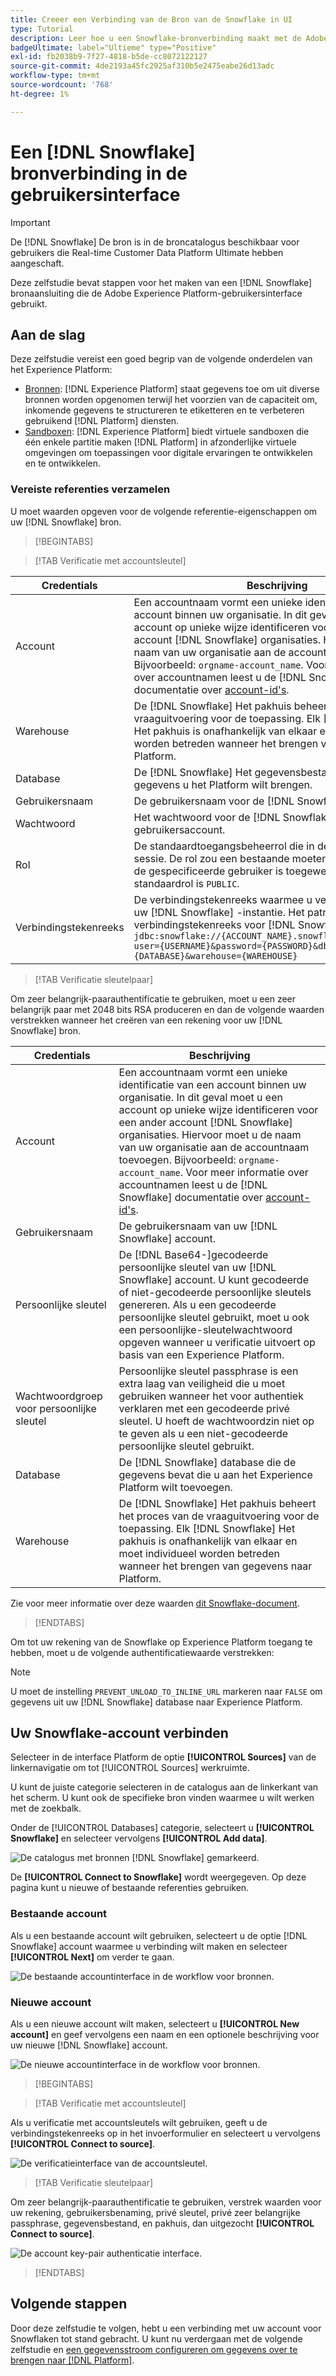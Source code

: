 ```yaml
---
title: Creeer een Verbinding van de Bron van de Snowflake in UI
type: Tutorial
description: Leer hoe u een Snowflake-bronverbinding maakt met de Adobe Experience Platform-gebruikersinterface.
badgeUltimate: label="Ultieme" type="Positive"
exl-id: fb2038b9-7f27-4818-b5de-cc8072122127
source-git-commit: 4de2193a45fc2925af310b5e2475eabe26d13adc
workflow-type: tm+mt
source-wordcount: '768'
ht-degree: 1%

---
```


# Een [!DNL Snowflake] bronverbinding in de gebruikersinterface

>[!IMPORTANT]
>
>De [!DNL Snowflake] De bron is in de broncatalogus beschikbaar voor gebruikers die Real-time Customer Data Platform Ultimate hebben aangeschaft.

Deze zelfstudie bevat stappen voor het maken van een [!DNL Snowflake] bronaansluiting die de Adobe Experience Platform-gebruikersinterface gebruikt.

## Aan de slag

Deze zelfstudie vereist een goed begrip van de volgende onderdelen van het Experience Platform:

* [Bronnen](../../../../home.md): [!DNL Experience Platform] staat gegevens toe om uit diverse bronnen worden opgenomen terwijl het voorzien van de capaciteit om, inkomende gegevens te structureren te etiketteren en te verbeteren gebruikend [!DNL Platform] diensten.
* [Sandboxen](../../../../../sandboxes/home.md): [!DNL Experience Platform] biedt virtuele sandboxen die één enkele partitie maken [!DNL Platform] in afzonderlijke virtuele omgevingen om toepassingen voor digitale ervaringen te ontwikkelen en te ontwikkelen.

### Vereiste referenties verzamelen

U moet waarden opgeven voor de volgende referentie-eigenschappen om uw [!DNL Snowflake] bron.

>[!BEGINTABS]

>[!TAB Verificatie met accountsleutel]

| Credentials | Beschrijving |
| ---------- | ----------- |
| Account | Een accountnaam vormt een unieke identificatie van een account binnen uw organisatie. In dit geval moet u een account op unieke wijze identificeren voor een ander account [!DNL Snowflake] organisaties. Hiervoor moet u de naam van uw organisatie aan de accountnaam toevoegen. Bijvoorbeeld: `orgname-account_name`. Voor meer informatie over accountnamen leest u de [!DNL Snowflake] documentatie over [account-id&#39;s](https://docs.snowflake.com/en/user-guide/admin-account-identifier#format-1-preferred-account-name-in-your-organization). |
| Warehouse | De [!DNL Snowflake] Het pakhuis beheert het proces van de vraaguitvoering voor de toepassing. Elk [!DNL Snowflake] Het pakhuis is onafhankelijk van elkaar en moet individueel worden betreden wanneer het brengen van gegevens naar Platform. |
| Database | De [!DNL Snowflake] Het gegevensbestand bevat de gegevens u het Platform wilt brengen. |
| Gebruikersnaam | De gebruikersnaam voor de [!DNL Snowflake] account. |
| Wachtwoord | Het wachtwoord voor de [!DNL Snowflake] gebruikersaccount. |
| Rol | De standaardtoegangsbeheerrol die in de [!DNL Snowflake] sessie. De rol zou een bestaande moeten zijn die reeds aan de gespecificeerde gebruiker is toegewezen. De standaardrol is `PUBLIC`. |
| Verbindingstekenreeks | De verbindingstekenreeks waarmee u verbinding maakt met uw [!DNL Snowflake] -instantie. Het patroon van de verbindingstekenreeks voor [!DNL Snowflake] is `jdbc:snowflake://{ACCOUNT_NAME}.snowflakecomputing.com/?user={USERNAME}&password={PASSWORD}&db={DATABASE}&warehouse={WAREHOUSE}` |

>[!TAB Verificatie sleutelpaar]

Om zeer belangrijk-paarauthentificatie te gebruiken, moet u een zeer belangrijk paar met 2048 bits RSA produceren en dan de volgende waarden verstrekken wanneer het creëren van een rekening voor uw [!DNL Snowflake] bron.

| Credentials | Beschrijving |
| --- | --- |
| Account | Een accountnaam vormt een unieke identificatie van een account binnen uw organisatie. In dit geval moet u een account op unieke wijze identificeren voor een ander account [!DNL Snowflake] organisaties. Hiervoor moet u de naam van uw organisatie aan de accountnaam toevoegen. Bijvoorbeeld: `orgname-account_name`. Voor meer informatie over accountnamen leest u de [!DNL Snowflake] documentatie over [account-id&#39;s](https://docs.snowflake.com/en/user-guide/admin-account-identifier#format-1-preferred-account-name-in-your-organization). |
| Gebruikersnaam | De gebruikersnaam van uw [!DNL Snowflake] account. |
| Persoonlijke sleutel | De [!DNL Base64-]gecodeerde persoonlijke sleutel van uw [!DNL Snowflake] account. U kunt gecodeerde of niet-gecodeerde persoonlijke sleutels genereren. Als u een gecodeerde persoonlijke sleutel gebruikt, moet u ook een persoonlijke-sleutelwachtwoord opgeven wanneer u verificatie uitvoert op basis van een Experience Platform. |
| Wachtwoordgroep voor persoonlijke sleutel | Persoonlijke sleutel passphrase is een extra laag van veiligheid die u moet gebruiken wanneer het voor authentiek verklaren met een gecodeerde privé sleutel. U hoeft de wachtwoordzin niet op te geven als u een niet-gecodeerde persoonlijke sleutel gebruikt. |
| Database | De [!DNL Snowflake] database die de gegevens bevat die u aan het Experience Platform wilt toevoegen. |
| Warehouse | De [!DNL Snowflake] Het pakhuis beheert het proces van de vraaguitvoering voor de toepassing. Elk [!DNL Snowflake] Het pakhuis is onafhankelijk van elkaar en moet individueel worden betreden wanneer het brengen van gegevens naar Platform. |

Zie voor meer informatie over deze waarden [dit Snowflake-document](https://docs.snowflake.com/en/user-guide/key-pair-auth.html).

>[!ENDTABS]

Om tot uw rekening van de Snowflake op Experience Platform toegang te hebben, moet u de volgende authentificatiewaarde verstrekken:

>[!NOTE]
>
>U moet de instelling `PREVENT_UNLOAD_TO_INLINE_URL` markeren naar `FALSE` om gegevens uit uw [!DNL Snowflake] database naar Experience Platform.

## Uw Snowflake-account verbinden

Selecteer in de interface Platform de optie **[!UICONTROL Sources]** van de linkernavigatie om tot [!UICONTROL Sources] werkruimte.

U kunt de juiste categorie selecteren in de catalogus aan de linkerkant van het scherm. U kunt ook de specifieke bron vinden waarmee u wilt werken met de zoekbalk.

Onder de [!UICONTROL Databases] categorie, selecteert u **[!UICONTROL Snowflake]** en selecteer vervolgens **[!UICONTROL Add data]**.

![De catalogus met bronnen [!DNL Snowflake] gemarkeerd.](../../../../images/tutorials/create/snowflake/catalog.png)

De **[!UICONTROL Connect to Snowflake]** wordt weergegeven. Op deze pagina kunt u nieuwe of bestaande referenties gebruiken.

### Bestaande account

Als u een bestaande account wilt gebruiken, selecteert u de optie [!DNL Snowflake] account waarmee u verbinding wilt maken en selecteer **[!UICONTROL Next]** om verder te gaan.

![De bestaande accountinterface in de workflow voor bronnen.](../../../../images/tutorials/create/snowflake/existing.png)

### Nieuwe account

Als u een nieuwe account wilt maken, selecteert u **[!UICONTROL New account]** en geef vervolgens een naam en een optionele beschrijving voor uw nieuwe [!DNL Snowflake] account.

![De nieuwe accountinterface in de workflow voor bronnen.](../../../../images/tutorials/create/snowflake/new.png)

>[!BEGINTABS]

>[!TAB Verificatie met accountsleutel]

Als u verificatie met accountsleutels wilt gebruiken, geeft u de verbindingstekenreeks op in het invoerformulier en selecteert u vervolgens **[!UICONTROL Connect to source]**.

![De verificatieinterface van de accountsleutel.](../../../../images/tutorials/create/snowflake/connection-string.png)

>[!TAB Verificatie sleutelpaar]

Om zeer belangrijk-paarauthentificatie te gebruiken, verstrek waarden voor uw rekening, gebruikersbenaming, privé sleutel, privé zeer belangrijke passphrase, gegevensbestand, en pakhuis, dan uitgezocht **[!UICONTROL Connect to source]**.

![De account key-pair authenticatie interface.](../../../../images/tutorials/create/snowflake/key-pair.png)

>[!ENDTABS]

## Volgende stappen

Door deze zelfstudie te volgen, hebt u een verbinding met uw account voor Snowflaken tot stand gebracht. U kunt nu verdergaan met de volgende zelfstudie en [een gegevensstroom configureren om gegevens over te brengen naar [!DNL Platform]](../../dataflow/databases.md).

